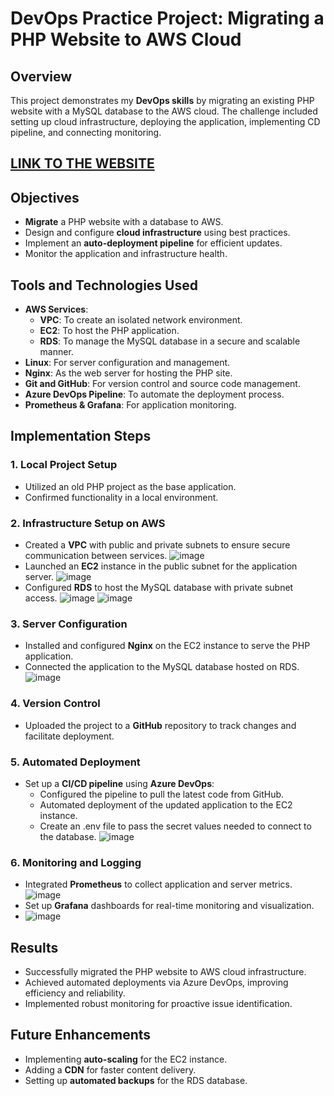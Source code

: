 # DevOps Practice Project: Migrating a PHP Website to AWS Cloud

## Overview
This project demonstrates my **DevOps skills** by migrating an existing PHP website with a MySQL database to the AWS cloud. The challenge included setting up cloud infrastructure, deploying the application, implementing CD pipeline, and connecting monitoring.
## [LINK TO THE WEBSITE](http://ec2-63-35-10-112.eu-west-1.compute.amazonaws.com/)

## Objectives
- **Migrate** a PHP website with a database to AWS.
- Design and configure **cloud infrastructure** using best practices.
- Implement an **auto-deployment pipeline** for efficient updates.
- Monitor the application and infrastructure health.

## Tools and Technologies Used
- **AWS Services**:
  - **VPC**: To create an isolated network environment.
  - **EC2**: To host the PHP application.
  - **RDS**: To manage the MySQL database in a secure and scalable manner.
- **Linux**: For server configuration and management.
- **Nginx**: As the web server for hosting the PHP site.
- **Git and GitHub**: For version control and source code management.
- **Azure DevOps Pipeline**: To automate the deployment process.
- **Prometheus & Grafana**: For application monitoring.

## Implementation Steps

### 1. Local Project Setup
- Utilized an old PHP project as the base application.
- Confirmed functionality in a local environment.

### 2. Infrastructure Setup on AWS
- Created a **VPC** with public and private subnets to ensure secure communication between services.
![image](https://github.com/user-attachments/assets/a08e6652-2cc9-4dea-97ac-24756b51cad5)
- Launched an **EC2** instance in the public subnet for the application server.
![image](https://github.com/user-attachments/assets/65dad7c5-db8b-49db-abbe-959b75fb7467)
- Configured **RDS** to host the MySQL database with private subnet access.
![image](https://github.com/user-attachments/assets/a71c0593-a633-4d64-8b1c-fb9e2ded3bbc)
![image](https://github.com/user-attachments/assets/892e292f-0418-454f-bb05-5abe5e07a342) 






### 3. Server Configuration
- Installed and configured **Nginx** on the EC2 instance to serve the PHP application.
- Connected the application to the MySQL database hosted on RDS.
![image](https://github.com/user-attachments/assets/3e549281-4edc-4c0c-894c-cd8c51ae1b8c)


### 4. Version Control
- Uploaded the project to a **GitHub** repository to track changes and facilitate deployment.

### 5. Automated Deployment
- Set up a **CI/CD pipeline** using **Azure DevOps**:
  - Configured the pipeline to pull the latest code from GitHub.
  - Automated deployment of the updated application to the EC2 instance.
  - Create an .env file to pass the secret values needed to connect to the database.
![image](https://github.com/user-attachments/assets/8392ce87-fa9f-4781-bbae-ef8bdc7453db)



### 6. Monitoring and Logging
- Integrated **Prometheus** to collect application and server metrics.
![image](https://github.com/user-attachments/assets/0d81512e-f76c-42ef-95b3-0411cf8f8b97)
- Set up **Grafana** dashboards for real-time monitoring and visualization.
- ![image](https://github.com/user-attachments/assets/8542676f-80c3-47da-8f8a-58db94d7939c)


## Results
- Successfully migrated the PHP website to AWS cloud infrastructure.
- Achieved automated deployments via Azure DevOps, improving efficiency and reliability.
- Implemented robust monitoring for proactive issue identification.

## Future Enhancements
- Implementing **auto-scaling** for the EC2 instance.
- Adding a **CDN** for faster content delivery.
- Setting up **automated backups** for the RDS database.
